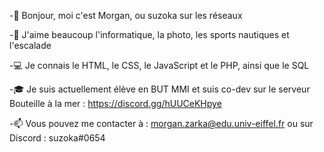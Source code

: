-👋 Bonjour, moi c'est Morgan, ou suzoka sur les réseaux

-💞 J'aime beaucoup l'informatique, la photo, les sports nautiques et l'escalade

-💻 Je connais le HTML, le CSS, le JavaScript et le PHP, ainsi que le SQL

-🎓 Je suis actuellement élève en BUT MMI et suis co-dev sur le serveur Bouteille à la mer : https://discord.gg/hUUCeKHpye

-📫 Vous pouvez me contacter à : morgan.zarka@edu.univ-eiffel.fr ou sur Discord : suzoka#0654
<!--
**Suzoka/Suzoka** is a ✨ _special_ ✨ repository because its `README.md` (this file) appears on your GitHub profile.

Here are some ideas to get you started:

- 🔭 I’m currently working on ...
- 🌱 I’m currently learning ...
- 👯 I’m looking to collaborate on ...
- 🤔 I’m looking for help with ...
- 💬 Ask me about ...
- 📫 How to reach me: ...
- 😄 Pronouns: ...
- ⚡ Fun fact: ...
-->
